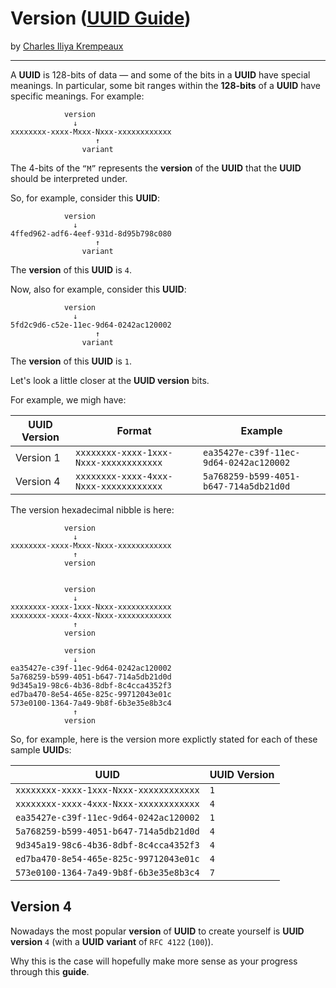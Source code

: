 # Version ([UUID Guide](../../README.md))

by [Charles Iliya Krempeaux](http://changelog.ca/)

---

A **UUID** is 128-bits of data — and some of the bits in a **UUID** have special meanings.
In particular, some bit ranges within the **128-bits** of a **UUID** have specific meanings. For example:

```
            version
              ↓
xxxxxxxx-xxxx-Mxxx-Nxxx-xxxxxxxxxxxx
                   ↑
                variant
```

The 4-bits of the `“M”` represents the **version** of the **UUID** that the **UUID** should be interpreted under.

So, for example, consider this **UUID**:
```
            version
              ↓
4ffed962-adf6-4eef-931d-8d95b798c080
                   ↑
                variant
``` 

The **version** of this **UUID** is `4`.

Now, also for example, consider this **UUID**:
```
            version
              ↓
5fd2c9d6-c52e-11ec-9d64-0242ac120002
                   ↑
                variant
```

The **version** of this **UUID** is `1`.

Let's look a little closer at the **UUID version** bits.

For example, we migh have:

| UUID Version | Format                                 | Example                                |
|--------------|----------------------------------------|----------------------------------------|
| Version 1    | `xxxxxxxx-xxxx-1xxx-Nxxx-xxxxxxxxxxxx` | `ea35427e-c39f-11ec-9d64-0242ac120002` |
| Version 4    | `xxxxxxxx-xxxx-4xxx-Nxxx-xxxxxxxxxxxx` | `5a768259-b599-4051-b647-714a5db21d0d` |

The version hexadecimal nibble is here:

```
            version
              ↓
xxxxxxxx-xxxx-Mxxx-Nxxx-xxxxxxxxxxxx
              ↑
            version


            version
              ↓
xxxxxxxx-xxxx-1xxx-Nxxx-xxxxxxxxxxxx
xxxxxxxx-xxxx-4xxx-Nxxx-xxxxxxxxxxxx
              ↑
            version

            version
              ↓
ea35427e-c39f-11ec-9d64-0242ac120002
5a768259-b599-4051-b647-714a5db21d0d
9d345a19-98c6-4b36-8dbf-8c4cca4352f3
ed7ba470-8e54-465e-825c-99712043e01c
573e0100-1364-7a49-9b8f-6b3e35e8b3c4
              ↑
            version
```

So, for example, here is the version more explictly stated for each of these sample **UUID**s:

| UUID                                   | UUID Version |
|----------------------------------------|--------------|
| `xxxxxxxx-xxxx-1xxx-Nxxx-xxxxxxxxxxxx` | `1`          |
| `xxxxxxxx-xxxx-4xxx-Nxxx-xxxxxxxxxxxx` | `4`          |
| `ea35427e-c39f-11ec-9d64-0242ac120002` | `1`          |
| `5a768259-b599-4051-b647-714a5db21d0d` | `4`          |
| `9d345a19-98c6-4b36-8dbf-8c4cca4352f3` | `4`          |
| `ed7ba470-8e54-465e-825c-99712043e01c` | `4`          |
| `573e0100-1364-7a49-9b8f-6b3e35e8b3c4` | `7`          |

## Version 4

Nowadays the most popular **version** of **UUID** to create yourself is **UUID** **version** `4` (with a **UUID** **variant** of `RFC 4122` (`100`)).

Why this is the case will hopefully make more sense as your progress through this **guide**.
